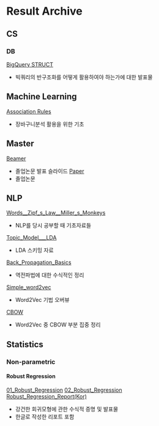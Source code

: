 # Result Archive
## CS
### DB
[BigQuery STRUCT](https://github.com/ashjean7805/Result_Archive/blob/main/CS/DB/BIgQuery%20STRUCT.pdf)
- 빅쿼리의 반구조화를 어떻게 활용하여야 하는가에 대한 발표물

## Machine Learning
[Association Rules](https://github.com/ashjean7805/Result_Archive/blob/main/Machine_Laerning/Association_Rules___Market_Basket_Analysis.pdf)
- 장바구니분석 활용을 위한 기초 

## Master
[Beamer](https://github.com/ashjean7805/Result_Archive/blob/main/Master/Beamer.pdf)
- 졸업논문 발표 슬라이드
[Paper](https://github.com/ashjean7805/Result_Archive/blob/main/Master/Paper.pdf)
- 졸업논문 

## NLP
[Words__Zipf_s_Law__Miller_s_Monkeys](https://github.com/ashjean7805/Result_Archive/blob/main/NLP/Words__Zipf_s_Law__Miller_s_Monkeys.pdf)
- NLP를 당시 공부할 때 기초자료들

[Topic_Model___LDA](https://github.com/ashjean7805/Result_Archive/blob/main/NLP/Topic_Model___LDA.pdf)
- LDA 스키밍 자료

[Back_Propagation_Basics](https://github.com/ashjean7805/Result_Archive/blob/main/NLP/Back_Propagation_Basics.pdf)
- 역전파법에 대한 수식적인 정리

[Simple_word2vec](https://github.com/ashjean7805/Result_Archive/blob/main/NLP/Simple_word2vec.pdf)
- Word2Vec 기법 오버뷰

[CBOW](https://github.com/ashjean7805/Result_Archive/blob/main/NLP/CBOW.pdf)
- Word2Vec 중 CBOW 부분 집중 정리

## Statistics
### Non-parametric
#### Robust Regression
[01_Robust_Regression](https://github.com/ashjean7805/Result_Archive/blob/main/Statistics/Non-parametric/01_Robust_Regression.pdf)
[02_Robust_Regression](https://github.com/ashjean7805/Result_Archive/blob/main/Statistics/Non-parametric/02_Robust_Regression.pdf)
[Robust_Regression_Report(Kor)](https://github.com/ashjean7805/Result_Archive/blob/main/Statistics/Non-parametric/Robust%20Regression%20Report(Kor).pdf)
- 강건한 회귀모형에 관한 수식적 증명 및 발표물
- 한글로 작성한 리포트 포함
